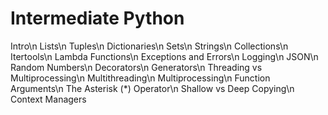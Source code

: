 # Intermediate Python

Intro\n
Lists\n
Tuples\n
Dictionaries\n
Sets\n
Strings\n
Collections\n
Itertools\n
Lambda Functions\n
Exceptions and Errors\n
Logging\n
JSON\n
Random Numbers\n
Decorators\n
Generators\n
Threading vs Multiprocessing\n
Multithreading\n
Multiprocessing\n
Function Arguments\n
The Asterisk (*) Operator\n
Shallow vs Deep Copying\n
Context Managers
